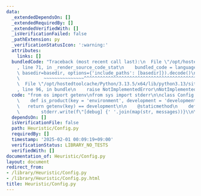 ```yaml
---
data:
  _extendedDependsOn: []
  _extendedRequiredBy: []
  _extendedVerifiedWith: []
  _isVerificationFailed: false
  _pathExtension: py
  _verificationStatusIcon: ':warning:'
  attributes:
    links: []
  bundledCode: "Traceback (most recent call last):\n  File \"/opt/hostedtoolcache/Python/3.13.5/x64/lib/python3.13/site-packages/onlinejudge_verify/documentation/build.py\"\
    , line 71, in _render_source_code_stat\n    bundled_code = language.bundle(stat.path,\
    \ basedir=basedir, options={'include_paths': [basedir]}).decode()\n          \
    \         ~~~~~~~~~~~~~~~^^^^^^^^^^^^^^^^^^^^^^^^^^^^^^^^^^^^^^^^^^^^^^^^^^^^^^^^^^^^^^^^^^\n\
    \  File \"/opt/hostedtoolcache/Python/3.13.5/x64/lib/python3.13/site-packages/onlinejudge_verify/languages/python.py\"\
    , line 96, in bundle\n    raise NotImplementedError\nNotImplementedError\n"
  code: "from os import getenv\nfrom sys import stderr\n\nclass Config:\n    @staticmethod\n\
    \    def is_product(key = 'environment', development = 'development'):\n     \
    \   return getenv(key) == development\n\n    @staticmethod\n    def debug(*messages):\n\
    \        stderr.write(f\"[debug] {' '.join(map(str, messages))}\\n\")\n"
  dependsOn: []
  isVerificationFile: false
  path: Heuristic/Config.py
  requiredBy: []
  timestamp: '2025-02-01 00:09:19+09:00'
  verificationStatus: LIBRARY_NO_TESTS
  verifiedWith: []
documentation_of: Heuristic/Config.py
layout: document
redirect_from:
- /library/Heuristic/Config.py
- /library/Heuristic/Config.py.html
title: Heuristic/Config.py
---
```

